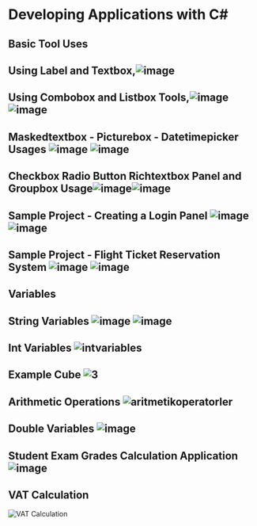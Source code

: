 # Developing Applications with C#
## Basic Tool Uses
## Using Label and Textbox,![image](https://github.com/omerfarukkpala/Developing-Applications-with-C-/assets/101570820/aa6a2b4d-8fc6-431d-9be9-85b4cb48cae7)
## Using Combobox and Listbox Tools,![image](https://github.com/omerfarukkpala/Developing-Applications-with-C-/assets/101570820/51c73ad9-919b-40dd-993b-d35e21e8d57c) ![image](https://github.com/omerfarukkpala/Developing-Applications-with-C-/assets/101570820/cc505b36-4ee5-44d5-9616-b3c077625bad)
## Maskedtextbox - Picturebox - Datetimepicker Usages ![image](https://github.com/omerfarukkpala/Developing-Applications-with-C-/assets/101570820/b7a94511-adcc-4443-82e4-6944c0ffa29d) ![image](https://github.com/omerfarukkpala/Developing-Applications-with-C-/assets/101570820/99397dd2-5bd4-4ef7-9ec1-e4a03812040d)
## Checkbox Radio Button Richtextbox Panel and Groupbox Usage![image](https://github.com/omerfarukkpala/Developing-Applications-with-C-/assets/101570820/0bac9321-e4e6-4ccc-8d68-7960eb8e998d)![image](https://github.com/omerfarukkpala/Developing-Applications-with-C-/assets/101570820/de370037-ab2b-4c21-bf00-5f122be92f29)
## Sample Project - Creating a Login Panel ![image](https://github.com/omerfarukkpala/Developing-Applications-with-C-/assets/101570820/ebd63f38-1e21-4fd4-a1aa-27c0abb32510) ![image](https://github.com/omerfarukkpala/Developing-Applications-with-C-/assets/101570820/5f90ce71-3157-4a1e-811d-b7d01a22d4a2)
## Sample Project - Flight Ticket Reservation System ![image](https://github.com/omerfarukkpala/Developing-Applications-with-C-/assets/101570820/8f69b69a-f292-4daf-8a48-60658666dd8a) ![image](https://github.com/omerfarukkpala/Developing-Applications-with-C-/assets/101570820/546925e7-9dfa-4b6a-9423-abc801f5a1fb)
## Variables
## String Variables ![image](https://github.com/omerfarukkpala/Developing-Applications-with-C-/assets/101570820/0b4e5b27-0a71-43d0-ab1b-524935a41fe6)  ![image](https://github.com/omerfarukkpala/Developing-Applications-with-C-/assets/101570820/852e2763-451b-44ec-bb42-e8beced220e5)
## Int Variables ![intvariables](https://github.com/omerfarukkpala/Developing-Applications-with-C-/assets/101570820/775c3838-2c6e-4ad2-8167-c59348486a5d)
## Example Cube ![3](https://github.com/omerfarukkpala/Developing-Applications-with-C-/assets/101570820/5ea24c5d-782a-485e-bc9d-b44125e9409e)
## Arithmetic Operations ![aritmetikoperatorler](https://github.com/omerfarukkpala/Developing-Applications-with-C-/assets/101570820/b50e9b07-5bad-4109-af8f-43f4fb701554)
## Double Variables ![image](https://github.com/omerfarukkpala/Developing-Applications-with-C-/assets/101570820/47fe3b7b-5ef2-47e7-b9c8-7ef87caeb345) 
## Student Exam Grades Calculation Application ![image](https://github.com/omerfarukkpala/Developing-Applications-with-C-/assets/101570820/895ec804-5e52-4fb9-9ce0-c5024d83971c)
## VAT Calculation
![VAT Calculation](https://github.com/omerfarukkpala/Developing-Applications-with-C-/assets/101570820/67f2c704-6039-4800-bcbb-3ef660856ebc)





